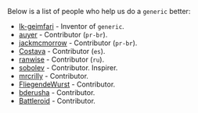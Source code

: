 Below is a list of people who help us do a `generic` better:

- [lk-geimfari](https://github.com/lk-geimfari) - Inventor of `generic`.
- [auyer](https://github.com/auyer) - Contributor (`pr-br`).
- [jackmcmorrow](https://github.com/jackmcmorrow) - Contributor (`pr-br`).
- [Costava](https://github.com/Costava) - Contributor (`es`).
- [ranwise](https://github.com/ranwise) - Contributor (`ru`).
- [sobolev](https://github.com/sobolevn) - Contributor. Inspirer.
- [mrcrilly](https://github.com/mrcrilly) - Contributor.
- [FliegendeWurst](https://github.com/FliegendeWurst) - Contributor.
- [bderusha](https://github.com/bderusha) - Contributor.
- [Battleroid](https://github.com/Battleroid) - Contributor.
